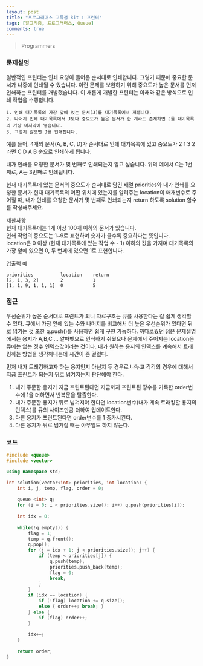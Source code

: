```yaml
---
layout: post
title: "프로그래머스 고득점 kit : 프린터"
tags: [알고리즘, 프로그래머스, Queue]
comments: true
---
```


> Programmers  

### 문제설명  
일반적인 프린터는 인쇄 요청이 들어온 순서대로 인쇄합니다. 그렇기 때문에 중요한 문서가 나중에 인쇄될 수 있습니다. 이런 문제를 보완하기 위해 중요도가 높은 문서를 먼저 인쇄하는 프린터를 개발했습니다. 이 새롭게 개발한 프린터는 아래와 같은 방식으로 인쇄 작업을 수행합니다.  
~~~
1. 인쇄 대기목록의 가장 앞에 있는 문서(J)를 대기목록에서 꺼냅니다.
2. 나머지 인쇄 대기목록에서 J보다 중요도가 높은 문서가 한 개라도 존재하면 J를 대기목록의 가장 마지막에 넣습니다.
3. 그렇지 않으면 J를 인쇄합니다.
~~~
예를 들어, 4개의 문서(A, B, C, D)가 순서대로 인쇄 대기목록에 있고 중요도가 2 1 3 2 라면 C D A B 순으로 인쇄하게 됩니다.  

내가 인쇄를 요청한 문서가 몇 번째로 인쇄되는지 알고 싶습니다. 위의 예에서 C는 1번째로, A는 3번째로 인쇄됩니다.  

현재 대기목록에 있는 문서의 중요도가 순서대로 담긴 배열 priorities와 내가 인쇄를 요청한 문서가 현재 대기목록의 어떤 위치에 있는지를 알려주는 location이 매개변수로 주어질 때, 내가 인쇄를 요청한 문서가 몇 번째로 인쇄되는지 return 하도록 solution 함수를 작성해주세요.  

제한사항  
현재 대기목록에는 1개 이상 100개 이하의 문서가 있습니다.  
인쇄 작업의 중요도는 1~9로 표현하며 숫자가 클수록 중요하다는 뜻입니다.  
location은 0 이상 (현재 대기목록에 있는 작업 수 - 1) 이하의 값을 가지며 대기목록의 가장 앞에 있으면 0, 두 번째에 있으면 1로 표현합니다.  

입출력 예  
~~~
priorities          location    return
[2, 1, 3, 2]        2           1
[1, 1, 9, 1, 1, 1]  0           5
~~~

### 접근  
우선순위가 높은 순서대로 프린트가 되니 자료구조는 큐를 사용한다는 걸 쉽게 생각할 수 있다. 큐에서 가장 앞에 있는 수와 나머지를 비교해서 더 높은 우선순위가 있다면 뒤로 넘기는 것 또한 q.push()를 사용하면 쉽게 구현 가능하다. 까다로웠던 점은 문제설명에서는 용지가 A,B,C ... 알파벳으로 인식하기 쉬웠으나 문제에서 주어지는 location은 큐에는 없는 정수 인덱스값이라는 것이다. 내가 원하는 용지의 인덱스를 계속해서 트래킹하는 방법을 생각해내는데 시간이 좀 걸렸다.  

먼저 내가 트래킹하고자 하는 용지인지 아닌지 두 경우로 나누고 각각의 경우에 대해서 지금 프린트가 되는지 뒤로 넘겨지는지 판단해야 한다.  
1. 내가 주문한 용지가 지금 프린트된다면 지금까지 프린트된 장수를 기록한 order변수에 1을 더하면서 반복문을 탈출한다.  
2. 내가 주문한 용지가 뒤로 넘겨져야 한다면 location변수(내가 계속 트래킹할 용지의 인덱스)를 큐의 사이즈만큼 더하여 업데이트한다.  
3. 다른 용지가 프린트된다면 order변수를 1 증가시킨다.  
4. 다른 용지가 뒤로 넘겨질 때는 아무일도 하지 않는다.  

### 코드  
~~~c++
#include <queue>
#include <vector>

using namespace std;

int solution(vector<int> priorities, int location) {
    int i, j, temp, flag, order = 0;
    
    queue <int> q;
    for (i = 0; i < priorities.size(); i++) q.push(priorities[i]);
    
    int idx = 0;
    
    while(!q.empty()) {
        flag = 1;
        temp = q.front();
        q.pop();
        for (j = idx + 1; j < priorities.size(); j++) {
            if (temp < priorities[j]) {
                q.push(temp);
                priorities.push_back(temp);
                flag = 0;
                break;
            }   
        }
        if (idx == location) {
            if (!flag) location += q.size();
            else { order++; break; }
        } else {
            if (flag) order++;
        }
        
        idx++;
    }
    
    return order;
}
~~~